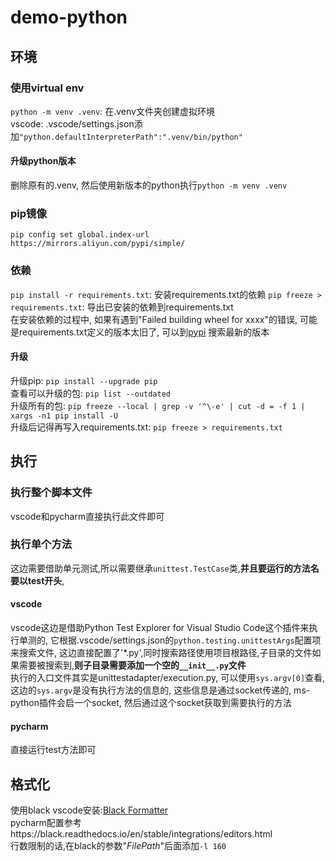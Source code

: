# demo-python
## 环境
### 使用virtual env  
`python -m venv .venv`: 在.venv文件夹创建虚拟环境  
vscode: .vscode/settings.json添加`"python.defaultInterpreterPath":".venv/bin/python"`
#### 升级python版本
删除原有的.venv, 然后使用新版本的python执行`python -m venv .venv`

### pip镜像
`pip config set global.index-url https://mirrors.aliyun.com/pypi/simple/`

### 依赖
`pip install -r requirements.txt`: 安装requirements.txt的依赖
`pip freeze > requirements.txt`: 导出已安装的依赖到requirements.txt  
在安装依赖的过程中, 如果有遇到"Failed building wheel for xxxx"的错误, 可能是requirements.txt定义的版本太旧了, 可以到[pypi](https://pypi.org/search) 搜索最新的版本

#### 升级
升级pip: `pip install --upgrade pip`  
查看可以升级的包: `pip list --outdated`  
升级所有的包: `pip freeze --local | grep -v '^\-e' | cut -d = -f 1 | xargs -n1 pip install -U`  
升级后记得再写入requirements.txt: `pip freeze > requirements.txt`


## 执行
### 执行整个脚本文件
vscode和pycharm直接执行此文件即可
### 执行单个方法
这边需要借助单元测试,所以需要继承`unittest.TestCase`类,**并且要运行的方法名要以test开头**,
#### vscode
vscode这边是借助Python Test Explorer for Visual Studio Code这个插件来执行单测的, 它根据.vscode/settings.json的`python.testing.unittestArgs`配置项来搜索文件,
这边直接配置了'*.py',同时搜索路径使用项目根路径,子目录的文件如果需要被搜索到,**则子目录需要添加一个空的`__init__.py`文件**  
执行的入口文件其实是unittestadapter/execution.py, 可以使用`sys.argv[0]`查看, 这边的`sys.argv`是没有执行方法的信息的,
这些信息是通过socket传递的, ms-python插件会启一个socket, 然后通过这个socket获取到需要执行的方法

#### pycharm
直接运行test方法即可

## 格式化
使用black
vscode安装:[Black Formatter](https://marketplace.visualstudio.com/items?itemName=ms-python.black-formatter)  
pycharm配置参考https://black.readthedocs.io/en/stable/integrations/editors.html  
行数限制的话,在black的参数"$FilePath$"后面添加`-l 160`

